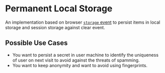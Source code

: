 # Permanent Local Storage
An implementation based on browser [`storage` event](https://developer.mozilla.org/en-US/docs/Web/API/Window/storage_event) to persist items in local storage and session storage against clear event.


## Possible Use Cases
- You want to persist a secret in user machine to identify the uniqueness of user on next visit to avoid against the threats of spamming.
- You want to keep anonymity and want to avoid using fingerprints.

